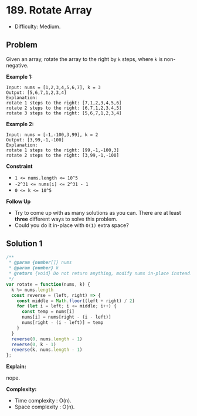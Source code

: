 # 189. Rotate Array

- Difficulty: Medium.

## Problem

Given an array, rotate the array to the right by `k` steps, where `k` is non-negative.

**Example 1:**
```
Input: nums = [1,2,3,4,5,6,7], k = 3
Output: [5,6,7,1,2,3,4]
Explanation:
rotate 1 steps to the right: [7,1,2,3,4,5,6]
rotate 2 steps to the right: [6,7,1,2,3,4,5]
rotate 3 steps to the right: [5,6,7,1,2,3,4]
```

**Example 2:**
```
Input: nums = [-1,-100,3,99], k = 2
Output: [3,99,-1,-100]
Explanation: 
rotate 1 steps to the right: [99,-1,-100,3]
rotate 2 steps to the right: [3,99,-1,-100]
```

**Constraint**
- `1 <= nums.length <= 10^5`
- `-2^31 <= nums[i] <= 2^31 - 1`
- `0 <= k <= 10^5`

**Follow Up**
- Try to come up with as many solutions as you can. There are at least **three** different ways to solve this problem.
- Could you do it in-place with `O(1)` extra space?

## Solution 1

```javascript
/**
 * @param {number[]} nums
 * @param {number} k
 * @return {void} Do not return anything, modify nums in-place instead.
 */
var rotate = function(nums, k) {
  k %= nums.length
  const reverse = (left, right) => {
    const middle = Math.floor((left + right) / 2)
    for (let i = left; i <= middle; i++) {
      const temp = nums[i]
      nums[i] = nums[right - (i - left)]
      nums[right - (i - left)] = temp
    }
  }
  reverse(0, nums.length - 1)
  reverse(0, k - 1)
  reverse(k, nums.length - 1)
};
```

**Explain:**

nope.

**Complexity:**

* Time complexity : O(n).
* Space complexity : O(n).
